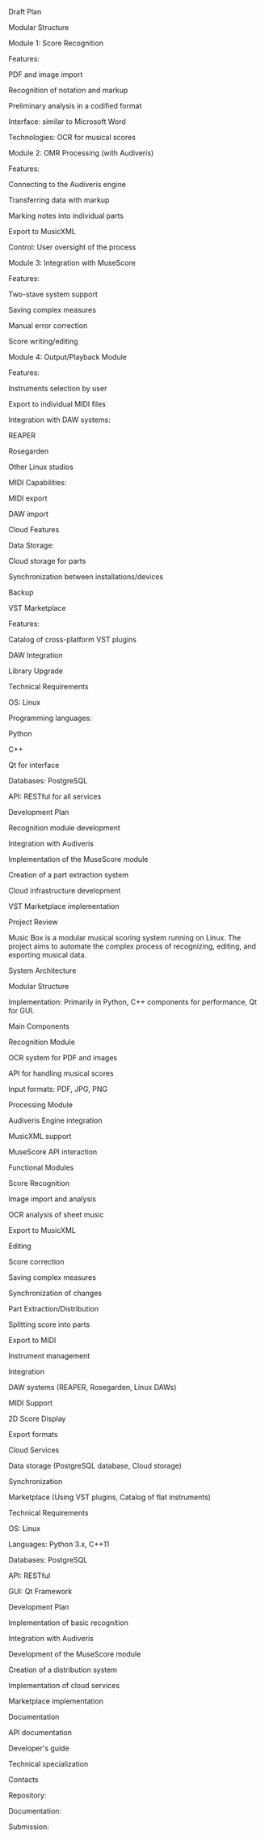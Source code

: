 Draft Plan

Modular Structure

Module 1: Score Recognition

Features:

PDF and image import

Recognition of notation and markup

Preliminary analysis in a codified format

Interface: similar to Microsoft Word

Technologies: OCR for musical scores

Module 2: OMR Processing (with Audiveris)

Features:

Connecting to the Audiveris engine

Transferring data with markup

Marking notes into individual parts

Export to MusicXML

Control: User oversight of the process

Module 3: Integration with MuseScore

Features:

Two-stave system support

Saving complex measures

Manual error correction

Score writing/editing

Module 4: Output/Playback Module

Features:

Instruments selection by user

Export to individual MIDI files

Integration with DAW systems:

REAPER

Rosegarden

Other Linux studios

MIDI Capabilities:

MIDI export

DAW import

Cloud Features

Data Storage:

Cloud storage for parts

Synchronization between installations/devices

Backup

VST Marketplace

Features:

Catalog of cross-platform VST plugins

DAW Integration

Library Upgrade

Technical Requirements

OS: Linux

Programming languages:

Python

C++

Qt for interface

Databases: PostgreSQL

API: RESTful for all services

Development Plan

Recognition module development

Integration with Audiveris

Implementation of the MuseScore module

Creation of a part extraction system

Cloud infrastructure development

VST Marketplace implementation

Project Review

Music Box is a modular musical scoring system running on Linux. The project aims to automate the complex process of recognizing, editing, and exporting musical data.

System Architecture

Modular Structure

Implementation: Primarily in Python, C++ components for performance, Qt for GUI.

Main Components

Recognition Module

OCR system for PDF and images

API for handling musical scores

Input formats: PDF, JPG, PNG

Processing Module

Audiveris Engine integration

MusicXML support

MuseScore API interaction

Functional Modules

Score Recognition

Image import and analysis

OCR analysis of sheet music

Export to MusicXML

Editing

Score correction

Saving complex measures

Synchronization of changes

Part Extraction/Distribution

Splitting score into parts

Export to MIDI

Instrument management

Integration

DAW systems (REAPER, Rosegarden, Linux DAWs)

MIDI Support

2D Score Display

Export formats

Cloud Services

Data storage (PostgreSQL database, Cloud storage)

Synchronization

Marketplace (Using VST plugins, Catalog of flat instruments)

Technical Requirements

OS: Linux

Languages: Python 3.x, C++11

Databases: PostgreSQL

API: RESTful

GUI: Qt Framework

Development Plan

Implementation of basic recognition

Integration with Audiveris

Development of the MuseScore module

Creation of a distribution system

Implementation of cloud services

Marketplace implementation

Documentation

API documentation

Developer's guide

Technical specialization

Contacts

Repository:

Documentation:

Submission:
